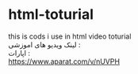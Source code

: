 # html-toturial
this is cods i use in html video toturial <br>
لینک ویدیو های اموزشی : <br>
اپارات : <br>
https://www.aparat.com/v/nUVPH
